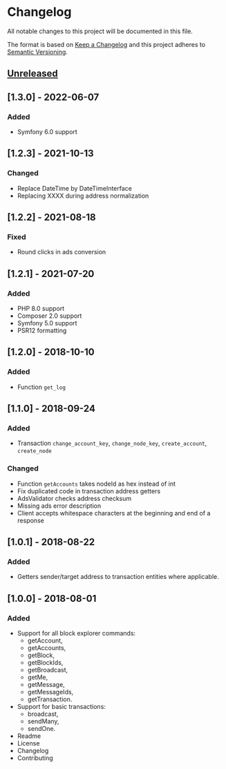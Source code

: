 # Changelog
All notable changes to this project will be documented in this file.

The format is based on [Keep a Changelog](https://keepachangelog.com/en/1.0.0/)
and this project adheres to [Semantic Versioning](https://semver.org/spec/v2.0.0.html).

## [Unreleased]

## [1.3.0] - 2022-06-07
### Added
- Symfony 6.0 support

## [1.2.3] - 2021-10-13
### Changed
- Replace DateTime by DateTimeInterface
- Replacing XXXX during address normalization

## [1.2.2] - 2021-08-18
### Fixed
- Round clicks in ads conversion

## [1.2.1] - 2021-07-20
### Added
- PHP 8.0 support
- Composer 2.0 support
- Symfony 5.0 support
- PSR12 formatting

## [1.2.0] - 2018-10-10
### Added
- Function `get_log`

## [1.1.0] - 2018-09-24
### Added
- Transaction `change_account_key`, `change_node_key`, `create_account`, `create_node`

### Changed
- Function `getAccounts` takes nodeId as hex instead of int
- Fix duplicated code in transaction address getters
- AdsValidator checks address checksum
- Missing ads error description
- Client accepts whitespace characters at the beginning and end of a response

## [1.0.1] - 2018-08-22
### Added
- Getters sender/target address to transaction entities where applicable.

## [1.0.0] - 2018-08-01
### Added
- Support for all block explorer commands:
  - getAccount,
  - getAccounts,
  - getBlock,
  - getBlockIds,
  - getBroadcast,
  - getMe,
  - getMessage,
  - getMessageIds,
  - getTransaction.
- Support for basic transactions:
  - broadcast,
  - sendMany,
  - sendOne.
- Readme
- License
- Changelog
- Contributing
 
[Unreleased]: https://github.com/adshares